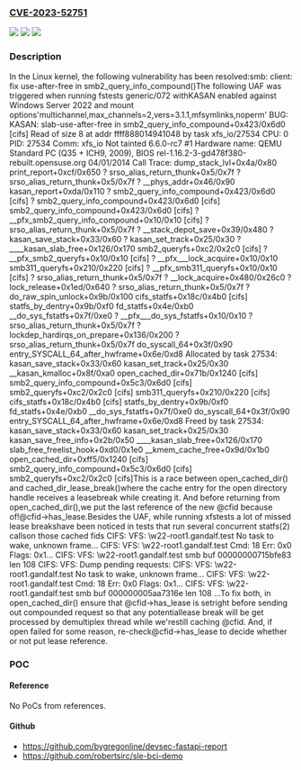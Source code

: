 ### [CVE-2023-52751](https://cve.mitre.org/cgi-bin/cvename.cgi?name=CVE-2023-52751)
![](https://img.shields.io/static/v1?label=Product&message=Linux&color=blue)
![](https://img.shields.io/static/v1?label=Version&message=1da177e4c3f4%3C%206db94d08359c%20&color=brighgreen)
![](https://img.shields.io/static/v1?label=Vulnerability&message=n%2Fa&color=brighgreen)

### Description

In the Linux kernel, the following vulnerability has been resolved:smb: client: fix use-after-free in smb2_query_info_compound()The following UAF was triggered when running fstests generic/072 withKASAN enabled against Windows Server 2022 and mount options'multichannel,max_channels=2,vers=3.1.1,mfsymlinks,noperm'  BUG: KASAN: slab-use-after-free in smb2_query_info_compound+0x423/0x6d0 [cifs]  Read of size 8 at addr ffff888014941048 by task xfs_io/27534  CPU: 0 PID: 27534 Comm: xfs_io Not tainted 6.6.0-rc7 #1  Hardware name: QEMU Standard PC (Q35 + ICH9, 2009), BIOS  rel-1.16.2-3-gd478f380-rebuilt.opensuse.org 04/01/2014  Call Trace:   dump_stack_lvl+0x4a/0x80   print_report+0xcf/0x650   ? srso_alias_return_thunk+0x5/0x7f   ? srso_alias_return_thunk+0x5/0x7f   ? __phys_addr+0x46/0x90   kasan_report+0xda/0x110   ? smb2_query_info_compound+0x423/0x6d0 [cifs]   ? smb2_query_info_compound+0x423/0x6d0 [cifs]   smb2_query_info_compound+0x423/0x6d0 [cifs]   ? __pfx_smb2_query_info_compound+0x10/0x10 [cifs]   ? srso_alias_return_thunk+0x5/0x7f   ? __stack_depot_save+0x39/0x480   ? kasan_save_stack+0x33/0x60   ? kasan_set_track+0x25/0x30   ? ____kasan_slab_free+0x126/0x170   smb2_queryfs+0xc2/0x2c0 [cifs]   ? __pfx_smb2_queryfs+0x10/0x10 [cifs]   ? __pfx___lock_acquire+0x10/0x10   smb311_queryfs+0x210/0x220 [cifs]   ? __pfx_smb311_queryfs+0x10/0x10 [cifs]   ? srso_alias_return_thunk+0x5/0x7f   ? __lock_acquire+0x480/0x26c0   ? lock_release+0x1ed/0x640   ? srso_alias_return_thunk+0x5/0x7f   ? do_raw_spin_unlock+0x9b/0x100   cifs_statfs+0x18c/0x4b0 [cifs]   statfs_by_dentry+0x9b/0xf0   fd_statfs+0x4e/0xb0   __do_sys_fstatfs+0x7f/0xe0   ? __pfx___do_sys_fstatfs+0x10/0x10   ? srso_alias_return_thunk+0x5/0x7f   ? lockdep_hardirqs_on_prepare+0x136/0x200   ? srso_alias_return_thunk+0x5/0x7f   do_syscall_64+0x3f/0x90   entry_SYSCALL_64_after_hwframe+0x6e/0xd8  Allocated by task 27534:   kasan_save_stack+0x33/0x60   kasan_set_track+0x25/0x30   __kasan_kmalloc+0x8f/0xa0   open_cached_dir+0x71b/0x1240 [cifs]   smb2_query_info_compound+0x5c3/0x6d0 [cifs]   smb2_queryfs+0xc2/0x2c0 [cifs]   smb311_queryfs+0x210/0x220 [cifs]   cifs_statfs+0x18c/0x4b0 [cifs]   statfs_by_dentry+0x9b/0xf0   fd_statfs+0x4e/0xb0   __do_sys_fstatfs+0x7f/0xe0   do_syscall_64+0x3f/0x90   entry_SYSCALL_64_after_hwframe+0x6e/0xd8  Freed by task 27534:   kasan_save_stack+0x33/0x60   kasan_set_track+0x25/0x30   kasan_save_free_info+0x2b/0x50   ____kasan_slab_free+0x126/0x170   slab_free_freelist_hook+0xd0/0x1e0   __kmem_cache_free+0x9d/0x1b0   open_cached_dir+0xff5/0x1240 [cifs]   smb2_query_info_compound+0x5c3/0x6d0 [cifs]   smb2_queryfs+0xc2/0x2c0 [cifs]This is a race between open_cached_dir() and cached_dir_lease_break()where the cache entry for the open directory handle receives a leasebreak while creating it.  And before returning from open_cached_dir(),we put the last reference of the new @cfid because of!@cfid->has_lease.Besides the UAF, while running xfstests a lot of missed lease breakshave been noticed in tests that run several concurrent statfs(2) callson those cached fids  CIFS: VFS: \\w22-root1.gandalf.test No task to wake, unknown frame...  CIFS: VFS: \\w22-root1.gandalf.test Cmd: 18 Err: 0x0 Flags: 0x1...  CIFS: VFS: \\w22-root1.gandalf.test smb buf 00000000715bfe83 len 108  CIFS: VFS: Dump pending requests:  CIFS: VFS: \\w22-root1.gandalf.test No task to wake, unknown frame...  CIFS: VFS: \\w22-root1.gandalf.test Cmd: 18 Err: 0x0 Flags: 0x1...  CIFS: VFS: \\w22-root1.gandalf.test smb buf 000000005aa7316e len 108  ...To fix both, in open_cached_dir() ensure that @cfid->has_lease is setright before sending out compounded request so that any potentiallease break will be get processed by demultiplex thread while we'restill caching @cfid.  And, if open failed for some reason, re-check@cfid->has_lease to decide whether or not put lease reference.

### POC

#### Reference
No PoCs from references.

#### Github
- https://github.com/bygregonline/devsec-fastapi-report
- https://github.com/robertsirc/sle-bci-demo

